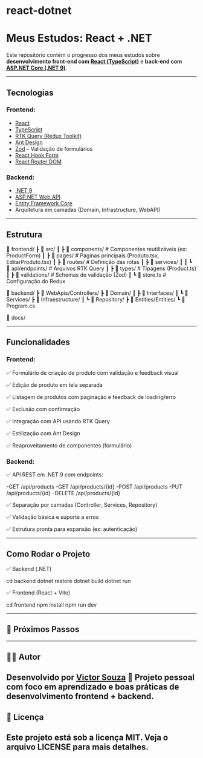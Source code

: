 # react-dotnet

# Meus Estudos: React + .NET

Este repositório contém o progresso dos meus estudos sobre **desenvolvimento front-end com [React (TypeScript)](https://reactjs.org/)** e **back-end com [ASP.NET Core (.NET 9)](https://dotnet.microsoft.com/)**.

---
## Tecnologias

### Frontend:
- [React](https://reactjs.org/)
- [TypeScript](https://www.typescriptlang.org/)
- [RTK Query (Redux Toolkit)](https://redux-toolkit.js.org/rtk-query/overview)
- [Ant Design](https://ant.design/)
- [Zod](https://zod.dev/) – Validação de formulários
- [React Hook Form](https://react-hook-form.com/)
- [React Router DOM](https://reactrouter.com/)

### Backend:
- [.NET 9](https://dotnet.microsoft.com/)
- [ASP.NET Web API](https://learn.microsoft.com/en-us/aspnet/core/web-api/?view=aspnetcore-9.0)
- [Entity Framework Core](https://learn.microsoft.com/en-us/ef/core/)
- Arquitetura em camadas (Domain, Infrastructure, WebAPI)

---
## Estrutura

📁 frontend/
┣ 📁 src/
┃ ┣ 📁 components/           # Componentes reutilizáveis (ex: ProductForm)
┃ ┣ 📁 pages/                # Páginas principais (Produto.tsx, EditarProduto.tsx)
┃ ┣ 📁 routes/               # Definição das rotas
┃ ┣ 📁 services/
┃ ┃ ┗ 📁 api/endpoints/      # Arquivos RTK Query
┃ ┣ 📁 types/                # Tipagens (Product.ts)
┃ ┣ 📁 validations/          # Schemas de validação (Zod)
┃ ┗ 📄 store.ts              # Configuração do Redux

📁 backend/
┣ 📁 WebApis/Controllers/
┣ 📁 Domain/
┃ ┣ 📁 Interfaces/
┃ ┗ 📁 Services/
┣ 📁 Infraestructure/
┃ ┗ 📁 Repository/
┣ 📁 Entities/Entities/
┗ 📄 Program.cs

📁 docs/

---
## Funcionalidades

### Frontend:
✅ Formulário de criação de produto com validação e feedback visual

✅ Edição de produto em tela separada

✅ Listagem de produtos com paginação e feedback de loading/erro

✅ Exclusão com confirmação

✅ Integração com API usando RTK Query

✅ Estilização com Ant Design

✅ Reaproveitamento de componentes (formulário)

### Backend:
✅ API REST em .NET 9 com endpoints:

-GET /api/products
-GET /api/products/{id}
-POST /api/products
-PUT /api/products/{id}
-DELETE /api/products/{id}

✅ Separação por camadas (Controller, Services, Repository)

✅ Validação básica e suporte a erros

✅ Estrutura pronta para expansão (ex: autenticação)

---
## Como Rodar o Projeto
✅ Backend (.NET)

cd backend
dotnet restore
dotnet build
dotnet run

✅ Frontend (React + Vite)

cd frontend
npm install
npm run dev

---

## 📌 Próximos Passos
---

## 👨‍💻 Autor
Desenvolvido por [Victor Souza](https://github.com/VictorSantos674) 👋
Projeto pessoal com foco em aprendizado e boas práticas de desenvolvimento frontend + backend.
---

## 📄 Licença
Este projeto está sob a licença MIT. Veja o arquivo LICENSE para mais detalhes.
---